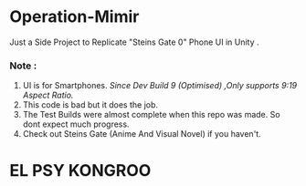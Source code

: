 # Operation-Mimir
Just a Side Project to Replicate "Steins Gate 0" Phone UI in Unity .
### Note : 
1. UI is for Smartphones. *Since Dev Build 9 (Optimised) ,Only supports 9:19 Aspect Ratio.*
2. This code is bad but it does the job.
3. The Test Builds were almost complete when this repo was made. So dont expect much progress.
5. Check out Steins Gate (Anime And Visual Novel) if you haven't.

# EL PSY KONGROO
 

